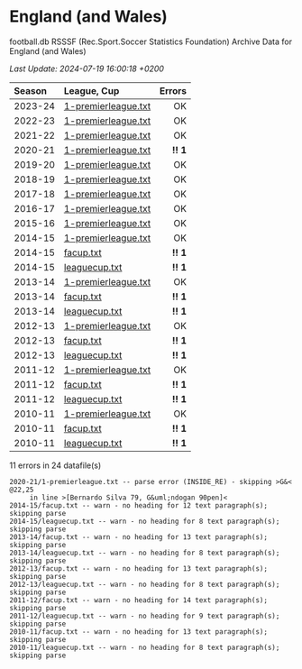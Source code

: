 
# England (and Wales)

football.db RSSSF (Rec.Sport.Soccer Statistics Foundation) Archive Data for
England (and Wales)

_Last Update: 2024-07-19 16:00:18 +0200_

| Season | League, Cup | Errors |
| :----- | :---------- | -----: |
| 2023-24 | [1-premierleague.txt](2023-24/1-premierleague.txt) |  OK  |
| 2022-23 | [1-premierleague.txt](2022-23/1-premierleague.txt) |  OK  |
| 2021-22 | [1-premierleague.txt](2021-22/1-premierleague.txt) |  OK  |
| 2020-21 | [1-premierleague.txt](2020-21/1-premierleague.txt) |  **!! 1**  |
| 2019-20 | [1-premierleague.txt](2019-20/1-premierleague.txt) |  OK  |
| 2018-19 | [1-premierleague.txt](2018-19/1-premierleague.txt) |  OK  |
| 2017-18 | [1-premierleague.txt](2017-18/1-premierleague.txt) |  OK  |
| 2016-17 | [1-premierleague.txt](2016-17/1-premierleague.txt) |  OK  |
| 2015-16 | [1-premierleague.txt](2015-16/1-premierleague.txt) |  OK  |
| 2014-15 | [1-premierleague.txt](2014-15/1-premierleague.txt) |  OK  |
| 2014-15 | [facup.txt](2014-15/facup.txt) |  **!! 1**  |
| 2014-15 | [leaguecup.txt](2014-15/leaguecup.txt) |  **!! 1**  |
| 2013-14 | [1-premierleague.txt](2013-14/1-premierleague.txt) |  OK  |
| 2013-14 | [facup.txt](2013-14/facup.txt) |  **!! 1**  |
| 2013-14 | [leaguecup.txt](2013-14/leaguecup.txt) |  **!! 1**  |
| 2012-13 | [1-premierleague.txt](2012-13/1-premierleague.txt) |  OK  |
| 2012-13 | [facup.txt](2012-13/facup.txt) |  **!! 1**  |
| 2012-13 | [leaguecup.txt](2012-13/leaguecup.txt) |  **!! 1**  |
| 2011-12 | [1-premierleague.txt](2011-12/1-premierleague.txt) |  OK  |
| 2011-12 | [facup.txt](2011-12/facup.txt) |  **!! 1**  |
| 2011-12 | [leaguecup.txt](2011-12/leaguecup.txt) |  **!! 1**  |
| 2010-11 | [1-premierleague.txt](2010-11/1-premierleague.txt) |  OK  |
| 2010-11 | [facup.txt](2010-11/facup.txt) |  **!! 1**  |
| 2010-11 | [leaguecup.txt](2010-11/leaguecup.txt) |  **!! 1**  |


11 errors in 24 datafile(s)

```
2020-21/1-premierleague.txt -- parse error (INSIDE_RE) - skipping >G&< @22,25
     in line >[Bernardo Silva 79, G&uml;ndogan 90pen]<
2014-15/facup.txt -- warn - no heading for 12 text paragraph(s); skipping parse
2014-15/leaguecup.txt -- warn - no heading for 8 text paragraph(s); skipping parse
2013-14/facup.txt -- warn - no heading for 13 text paragraph(s); skipping parse
2013-14/leaguecup.txt -- warn - no heading for 8 text paragraph(s); skipping parse
2012-13/facup.txt -- warn - no heading for 13 text paragraph(s); skipping parse
2012-13/leaguecup.txt -- warn - no heading for 8 text paragraph(s); skipping parse
2011-12/facup.txt -- warn - no heading for 14 text paragraph(s); skipping parse
2011-12/leaguecup.txt -- warn - no heading for 9 text paragraph(s); skipping parse
2010-11/facup.txt -- warn - no heading for 13 text paragraph(s); skipping parse
2010-11/leaguecup.txt -- warn - no heading for 8 text paragraph(s); skipping parse
```
